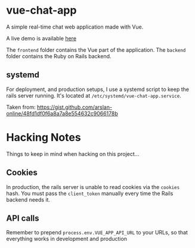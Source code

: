 # vue-chat-app

A simple real-time chat web application made with Vue.

A live demo is available [here](http://vue-chat-app.lizardgizzards.com)

The `frontend` folder contains the Vue part of the application. The `backend`
folder contains the Ruby on Rails backend.

## systemd

For deployment, and production setups, I use a systemd script to keep the rails
server running. It's located at `/etc/systemd/vue-chat-app.service`.

Taken from: https://gist.github.com/arslan-online/48fd1df0f6a8a7a8e554632c9066178b

# Hacking Notes

Things to keep in mind when hacking on this project...

## Cookies

In production, the rails server is unable to read cookies via the `cookies`
hash. You must pass the `client_token` manually every time the Rails backend
needs it.

## API calls

Remember to prepend `process.env.VUE_APP_API_URL` to your URLs, so that
everything works in development and production
